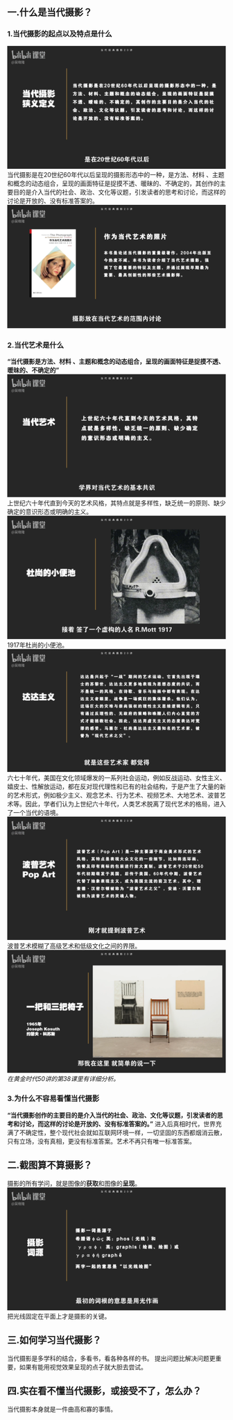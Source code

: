 ## 一.什么是当代摄影？
### 1.当代摄影的起点以及特点是什么
![ziyunote-20241022_022457](https://raw.githubusercontent.com/AtlasBro/photograph-notes-imgs/master/imgs/202410220224434.png)
当代摄影是在20世纪60年代以后呈现的摄影形态中的一种，是方法、材料 、主题和概念的动态组合，呈现的画面特征是捉摸不透、暖昧的、不确定的，其创作的主要目的是介入当代的社会、政治、文化等议题，引发读者的思考和讨论，而这样的讨论是开放的、没有标准答案的。
![ziyunote-20241022_023327](https://raw.githubusercontent.com/AtlasBro/photograph-notes-imgs/master/imgs/202410220233705.png)

### 2.当代艺术是什么
**“当代摄影是方法、材料 、主题和概念的动态组合，呈现的画面特征是捉摸不透、暖昧的、不确定的”**
![ziyunote-20241022_023456](https://raw.githubusercontent.com/AtlasBro/photograph-notes-imgs/master/imgs/202410220234083.png)
上世纪六十年代直到今天的艺术风格，其特点就是多样性，缺乏统一的原则、缺少确定的意识形态或明确的主义。
![ziyunote-20241022_023737](https://raw.githubusercontent.com/AtlasBro/photograph-notes-imgs/master/imgs/202410220237045.png)
1917年杜尚的小便池。
![ziyunote-20241022_023715](https://raw.githubusercontent.com/AtlasBro/photograph-notes-imgs/master/imgs/202410220237119.png)
六七十年代，美国在文化领域爆发的一系列社会运动，例如反战运动、女性主义、嬉皮士、性解放运动，都在反对现代理性和已有的社会结构，于是产生了大量的新的艺术形式，例如极少主义、观念艺术、行为艺术、视频艺术、大地艺术、波普艺术等。因此，学者们认为上世纪六十年代，人类艺术脱离了现代艺术的格局，进入了一个当代的语境。
![ziyunote-20241022_024311](https://raw.githubusercontent.com/AtlasBro/photograph-notes-imgs/master/imgs/202410220243597.png)
波普艺术模糊了高级艺术和低级文化之间的界限。
![ziyunote-20241022_024427](https://raw.githubusercontent.com/AtlasBro/photograph-notes-imgs/master/imgs/202410220244625.png)
*在黄金时代50讲的第38课里有详细分析。*

### 3.为什么不容易看懂当代摄影

**“当代摄影创作的主要目的是介入当代的社会、政治、文化等议题，引发读者的思考和讨论，而这样的讨论是开放的、没有标准答案的。”**
进入后真相时代，世界充满了不确定性，整个现代社会就如互联网环境一样，一切坚固的东西都烟消云散，只有立场，没有真相，更没有标准答案。艺术不再只有唯一标准答案。

## 二.截图算不算摄影？
摄影的所有学问，就是图像的**获取**和图像的**呈现**。
![ziyunote-20241022_030008](https://raw.githubusercontent.com/AtlasBro/photograph-notes-imgs/master/imgs/202410220300794.png)
把光线固定在平面上才是摄影的关键。

## 三.如何学习当代摄影？
当代摄影是多学科的结合，多看书，看各种各样的书。
提出问题比解决问题更重要，如果有能用视觉效果呈现的点子就大胆去尝试。

## 四.实在看不懂当代摄影，或接受不了，怎么办？
当代摄影本身就是一件曲高和寡的事情。